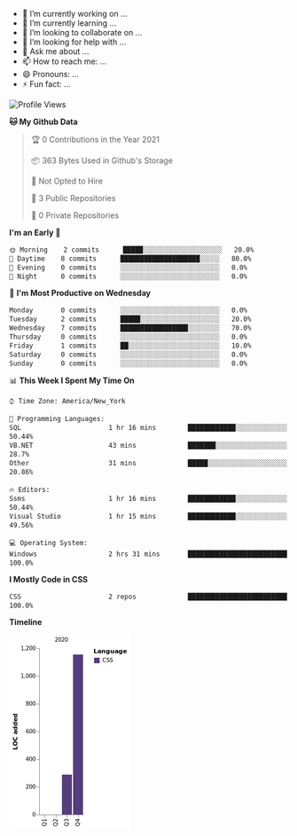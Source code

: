 <link rel="stylesheet" type="text/css" media="all" href="penguin.css" />

<div class="penguin">
  <div class="penguin-bottom">
	<div class="right-hand"></div>
	<div class="left-hand"></div>
	<div class="right-feet"></div>
	<div class="left-feet"></div>
  </div>
  <div class="penguin-top">
	<div class="right-cheek"></div>
	<div class="left-cheek"></div>
	<div class="belly"></div>
	<div class="right-eye">
	  <div class="sparkle"></div>
	</div>
	<div class="left-eye">
	  <div class="sparkle"></div>
	</div>
	<div class="blush-right"></div>
	<div class="blush-left"></div>
	<div class="beak-top"></div>
	<div class="beak-bottom"></div>
  </div>
</div>

- 🔭 I’m currently working on ...
- 🌱 I’m currently learning ...
- 👯 I’m looking to collaborate on ...
- 🤔 I’m looking for help with ...
- 💬 Ask me about ...
- 📫 How to reach me: ...
- 😄 Pronouns: ...
- ⚡ Fun fact: ...

<!--START_SECTION:waka-->
![Profile Views](http://img.shields.io/badge/Profile%20Views-0-blue)

**🐱 My Github Data** 

> 🏆 0 Contributions in the Year 2021
 > 
> 📦 363 Bytes Used in Github's Storage 
 > 
> 🚫 Not Opted to Hire
 > 
> 📜 3 Public Repositories 
 > 
> 🔑 0 Private Repositories  
 > 
**I'm an Early 🐤** 

```text
🌞 Morning    2 commits      █████░░░░░░░░░░░░░░░░░░░░   20.0% 
🌆 Daytime    8 commits      ████████████████████░░░░░   80.0% 
🌃 Evening    0 commits      ░░░░░░░░░░░░░░░░░░░░░░░░░   0.0% 
🌙 Night      0 commits      ░░░░░░░░░░░░░░░░░░░░░░░░░   0.0%

```
📅 **I'm Most Productive on Wednesday** 

```text
Monday       0 commits      ░░░░░░░░░░░░░░░░░░░░░░░░░   0.0% 
Tuesday      2 commits      █████░░░░░░░░░░░░░░░░░░░░   20.0% 
Wednesday    7 commits      █████████████████░░░░░░░░   70.0% 
Thursday     0 commits      ░░░░░░░░░░░░░░░░░░░░░░░░░   0.0% 
Friday       1 commits      ██░░░░░░░░░░░░░░░░░░░░░░░   10.0% 
Saturday     0 commits      ░░░░░░░░░░░░░░░░░░░░░░░░░   0.0% 
Sunday       0 commits      ░░░░░░░░░░░░░░░░░░░░░░░░░   0.0%

```


📊 **This Week I Spent My Time On** 

```text
⌚︎ Time Zone: America/New_York

💬 Programming Languages: 
SQL                      1 hr 16 mins        ████████████░░░░░░░░░░░░░   50.44% 
VB.NET                   43 mins             ███████░░░░░░░░░░░░░░░░░░   28.7% 
Other                    31 mins             █████░░░░░░░░░░░░░░░░░░░░   20.86%

🔥 Editors: 
Ssms                     1 hr 16 mins        ████████████░░░░░░░░░░░░░   50.44% 
Visual Studio            1 hr 15 mins        ████████████░░░░░░░░░░░░░   49.56%

💻 Operating System: 
Windows                  2 hrs 31 mins       █████████████████████████   100.0%

```

**I Mostly Code in CSS** 

```text
CSS                      2 repos             █████████████████████████   100.0%

```


**Timeline**

![Chart not found](https://raw.githubusercontent.com/Celerian/Celerian/master/charts/bar_graph.png) 


<!--END_SECTION:waka-->
